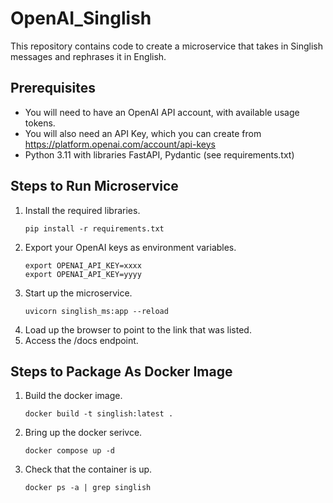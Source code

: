 # OpenAI_Singlish

This repository contains code to create a microservice that takes in Singlish messages and rephrases it in English.

## Prerequisites

* You will need to have an OpenAI API account, with available usage tokens.
* You will also need an API Key, which you can create from https://platform.openai.com/account/api-keys
* Python 3.11 with libraries FastAPI, Pydantic (see requirements.txt)

## Steps to Run Microservice

1. Install the required libraries.
   ```
   pip install -r requirements.txt
   ```
2. Export your OpenAI keys as environment variables.
   ```
   export OPENAI_API_KEY=xxxx
   export OPENAI_API_KEY=yyyy
   ``` 
3. Start up the microservice.
   ```
   uvicorn singlish_ms:app --reload
   ```
4. Load up the browser to point to the link that was listed.
5. Access the /docs endpoint.


## Steps to Package As Docker Image

1. Build the docker image.
   ```
   docker build -t singlish:latest .
   ```
2. Bring up the docker serivce.
   ```
   docker compose up -d
   ```
3. Check that the container is up.
   ```
   docker ps -a | grep singlish
   ```
